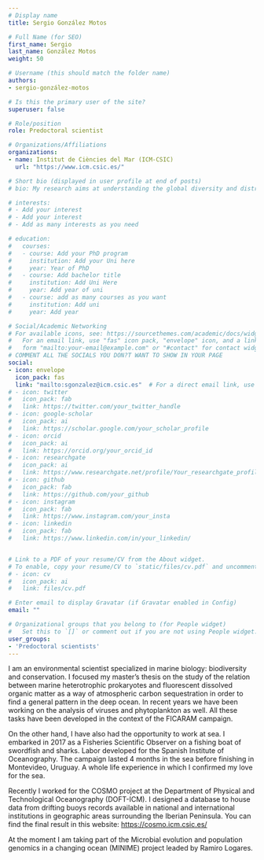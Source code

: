 ```yaml
---
# Display name
title: Sergio González Motos

# Full Name (for SEO)
first_name: Sergio
last_name: González Motos
weight: 50

# Username (this should match the folder name)
authors:
- sergio-gonzález-motos

# Is this the primary user of the site?
superuser: false

# Role/position
role: Predoctoral scientist

# Organizations/Affiliations
organizations:
- name: Institut de Ciències del Mar (ICM-CSIC)
  url: "https://www.icm.csic.es/"

# Short bio (displayed in user profile at end of posts)
# bio: My research aims at understanding the global diversity and distribution of eukaryotic and prokaryotic microbes employing curated phylogenetic frameworks focusing on novel environmental taxa.

# interests:
# - Add your interest
# - Add your interest
# - Add as many interests as you need

# education:
#   courses:
#   - course: Add your PhD program
#     institution: Add your Uni here
#     year: Year of PhD
#   - course: Add bachelor title
#     institution: Add Uni Here
#     year: Add year of uni
#   - course: add as many courses as you want
#     institution: Add uni
#     year: Add year

# Social/Academic Networking
# For available icons, see: https://sourcethemes.com/academic/docs/widgets/#icons
#   For an email link, use "fas" icon pack, "envelope" icon, and a link in the
#   form "mailto:your-email@example.com" or "#contact" for contact widget.
# COMMENT ALL THE SOCIALS YOU DON?T WANT TO SHOW IN YOUR PAGE
social:
- icon: envelope
  icon_pack: fas
  link: "mailto:sgonzalez@icm.csic.es"  # For a direct email link, use "mailto:test@example.org".
# - icon: twitter
#   icon_pack: fab
#   link: https://twitter.com/your_twitter_handle
# - icon: google-scholar
#   icon_pack: ai
#   link: https://scholar.google.com/your_scholar_profile
# - icon: orcid
#   icon_pack: ai
#   link: https://orcid.org/your_orcid_id
# - icon: researchgate
#   icon_pack: ai
#   link: https://www.researchgate.net/profile/Your_researchgate_profile
# - icon: github
#   icon_pack: fab
#   link: https://github.com/your_github
# - icon: instagram
#   icon_pack: fab
#   link: https://www.instagram.com/your_insta
# - icon: linkedin
#   icon_pack: fab
#   link: https://www.linkedin.com/in/your_linkedin/


# Link to a PDF of your resume/CV from the About widget.
# To enable, copy your resume/CV to `static/files/cv.pdf` and uncomment the lines below.
# - icon: cv
#   icon_pack: ai
#   link: files/cv.pdf

# Enter email to display Gravatar (if Gravatar enabled in Config)
email: ""

# Organizational groups that you belong to (for People widget)
#   Set this to `[]` or comment out if you are not using People widget.
user_groups:
- 'Predoctoral scientists'
---
```

I am an environmental scientist specialized in marine biology: biodiversity and conservation. I focused my master’s thesis on the study of the relation between marine heterotrophic prokaryotes and fluorescent dissolved organic matter as a way of atmospheric carbon sequestration in order to find a general pattern in the deep ocean. In recent years we have been working on the analysis of viruses and phytoplankton as well. All these tasks have been developed in the context of the FICARAM campaign.

On the other hand, I have also had the opportunity to work at sea. I embarked in 2017 as a Fisheries Scientific Observer on a fishing boat of swordfish and sharks. Labor developed for the Spanish Institute of Oceanography. The campaign lasted 4 months in the sea before finishing in Montevideo, Uruguay. A whole life experience in which I confirmed my love for the sea.

Recently I worked for the COSMO project at the Department of Physical and Technological Oceanography (DOFT-ICM). I designed a database to house data from drifting buoys records available in national and international institutions in geographic areas surrounding the Iberian Peninsula. You can find the final result in this website: https://cosmo.icm.csic.es/

At the moment I am taking part of the Microbial evolution and population genomics in a changing ocean (MINIME) project leaded by Ramiro Logares.
